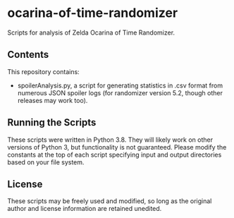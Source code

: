 # ocarina-of-time-randomizer
Scripts for analysis of Zelda Ocarina of Time Randomizer.

## Contents
This repository contains:
* spoilerAnalysis.py, a script for generating statistics in .csv format from numerous JSON spoiler logs (for randomizer version 5.2, though other releases may work too).

## Running the Scripts
These scripts were written in Python 3.8.  They will likely work on other versions of Python 3, but functionality is not guaranteed.  Please modify the constants at the top of each script specifying input and output directories based on your file system.

## License
These scripts may be freely used and modified, so long as the original author and license information are retained unedited.
